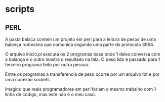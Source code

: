 # scripts

## PERL

A pasta balaca contem um projeto em perl para a leitura de pesos de uma balança rodoviária que comunica segundo uma parte do protocolo 3964.<p>
O arquivo inicio.pl executa os 2 programas base onde 1 deles conversa com a balança e o outro mostra o resultado na tela. O peso lido é passado para 1 terceiro programa feito por outra pessoa.<p>
Entre os programas a transferencia de peso ocorre por um arquivo txt e por uma conexão sockets.<p>
Imagino que reais programadores em perl fariam o mesmo trabalho com 1 linha de código, mas este não é o meu caso.